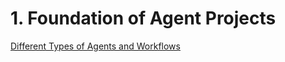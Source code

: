 # 1. Foundation of Agent Projects

[Different Types of Agents and Workflows](different-types-of-agent-workflow-patterns.md)
